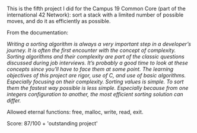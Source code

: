 This is the fifth project I did for the Campus 19 Common Core (part of the international 42 Network): sort a stack with a limited number of possible moves, and do it as efficiently as possible. 

From the documentation:

_Writing a sorting algorithm is always a very important step in a developer’s journey. It is often the first encounter with the concept of complexity. Sorting algorithms and their complexity are part of the classic questions discussed during job interviews. It’s probably a good time to look at these concepts since you’ll have to face them at some point. The learning objectives of this project are rigor, use of C, and use of basic algorithms. Especially focusing on their complexity. Sorting values is simple. To sort them the fastest way possible is less simple. Especially because from one integers configuration to another, the most efficient sorting solution can differ._

Allowed eternal functions: free, malloc, write, read, exit.

Score: 87/100 + 'outstanding project'
